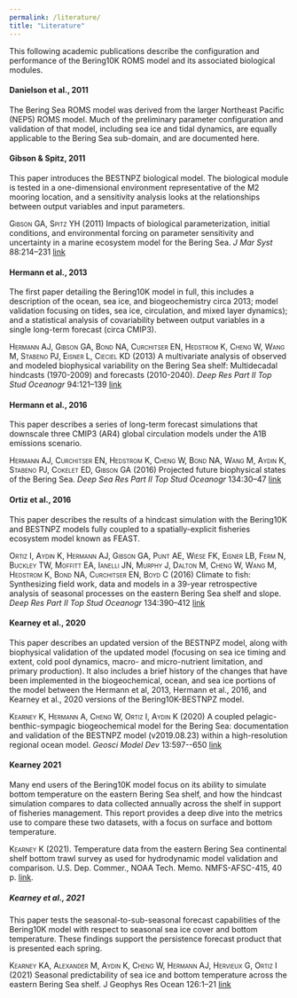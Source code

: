 ```yaml
---
permalink: /literature/
title: "Literature"
---
```

    
This following academic publications describe the configuration and performance of the Bering10K ROMS model and its associated biological modules.

#### Danielson et al., 2011

The Bering Sea ROMS model was derived from the larger Northeast Pacific (NEP5) ROMS model. Much of the preliminary parameter configuration and validation of that model, including sea ice and tidal dynamics, are equally applicable to the Bering Sea sub-domain, and are documented here.

<style font-size=0.5em><span style="font-variant:small-caps;">Danielson S, Curchitser E, Hedstrom K, Weingartner T, Stabeno P</span> (2011) On ocean and sea ice modes of variability in the Bering Sea. *J Geophys Res Ocean* 116:1–24 [link](http://doi.org/10.1029/2011JC007389)</style>

#### Gibson & Spitz, 2011

This paper introduces the BESTNPZ biological model. The biological module is tested in a one-dimensional environment representative of the M2 mooring location, and a sensitivity analysis looks at the relationships between output variables and input parameters.

<span style="font-variant:small-caps;">Gibson GA, Spitz YH</span> (2011) Impacts of biological parameterization, initial conditions, and environmental forcing on parameter sensitivity and uncertainty in a marine ecosystem model for the Bering Sea. *J Mar Syst* 88:214–231 [link](http://dx.doi.org/10.1016/j.jmarsys.2011.04.008)

#### Hermann et al., 2013

The first paper detailing the Bering10K model in full, this includes a description of the ocean, sea ice, and biogeochemistry circa 2013; model validation focusing on tides, sea ice, circulation, and mixed layer dynamics); and a statistical analysis of covariability between output variables in a single long-term forecast (circa CMIP3).

<span style="font-variant:small-caps;">Hermann AJ, Gibson GA, Bond NA, Curchitser EN, Hedstrom K, Cheng W, Wang M, Stabeno PJ, Eisner L, Cieciel KD</span> (2013) A multivariate analysis of observed and modeled biophysical variability on the Bering Sea shelf: Multidecadal hindcasts (1970-2009) and forecasts (2010-2040). *Deep Res Part II Top Stud Oceanogr* 94:121–139 [link](http://doi.org/10.1016/j.dsr2.2013.04.007)  

#### Hermann et al., 2016

This paper describes a series of long-term forecast simulations that downscale three CMIP3 (AR4) global circulation models under the A1B emissions scenario. 

<span style="font-variant:small-caps;">Hermann AJ, Curchitser EN, Hedstrom K, Cheng W, Bond NA, Wang M, Aydin K, Stabeno PJ, Cokelet ED, Gibson GA</span> (2016) Projected future biophysical states of the Bering Sea. *Deep Sea Res Part II Top Stud Oceanogr* 134:30–47 [link](http://doi.org/10.1016/j.dsr2.2015.11.001)

#### Ortiz et al., 2016

This paper describes the results of a hindcast simulation with the Bering10K and BESTNPZ models fully coupled to a spatially-explicit fisheries ecosystem model known as FEAST.

<span style="font-variant:small-caps;">Ortiz I, Aydin K, Hermann AJ, Gibson GA, Punt AE, Wiese FK, Eisner LB, Ferm N, Buckley TW, Moffitt EA, Ianelli JN, Murphy J, Dalton M, Cheng W, Wang M, Hedstrom K, Bond NA, Curchitser EN, Boyd C</span> (2016) Climate to fish: Synthesizing field work, data and models in a 39-year retrospective analysis of seasonal processes on the eastern Bering Sea shelf and slope. *Deep Res Part II Top Stud Oceanogr* 134:390–412 [link](http://doi.org/10.1016/j.dsr2.2016.07.009)

#### Kearney et al., 2020

This paper describes an updated version of the BESTNPZ model, along with biophysical validation of the updated model (focusing on sea ice timing and extent, cold pool dynamics, macro- and micro-nutrient limitation, and primary production). It also includes a brief history of the changes that have been implemented in the biogeochemical, ocean, and sea ice portions of the model between the Hermann et al, 2013, Hermann et al., 2016, and Kearney et al., 2020 versions of the Bering10K-BESTNPZ model.

<span style="font-variant:small-caps;">Kearney K, Hermann A, Cheng W, Ortiz I, Aydin K</span> (2020) A coupled pelagic-benthic-sympagic biogeochemical model for the Bering Sea: documentation and validation of the BESTNPZ model (v2019.08.23) within a high-resolution regional ocean model. *Geosci Model Dev* 13:597--650 [link](http://dx.doi.org/10.5194/gmd-13-597-2020)

#### Kearney 2021

Many end users of the Bering10K model focus on its ability to simulate bottom temperature on the eastern Bering Sea shelf, and how the hindcast simulation compares to data collected annually across the shelf in support of fisheries management.  This report provides a deep dive into the metrics use to compare these two datasets, with a focus on surface and bottom temperature.

<span style="font-variant:small-caps;">Kearney K </span>(2021). Temperature data from the eastern Bering Sea continental shelf bottom trawl survey as used for hydrodynamic model validation and comparison. U.S. Dep. Commer., NOAA Tech. Memo. NMFS-AFSC-415, 40 p. [link](https://repository.library.noaa.gov/view/noaa/28763).

##### Kearney et al., 2021

This paper tests the seasonal-to-sub-seasonal forecast capabilities of the Bering10K model with respect to seasonal sea ice cover and bottom temperature.  These findings support the persistence forecast product that is presented each spring.

<span style="font-variant:small-caps;">Kearney KA, Alexander M, Aydin K, Cheng W, Hermann AJ, Hervieux G, Ortiz I</span> (2021) Seasonal predictability of sea ice and bottom temperature across the eastern Bering Sea shelf. J Geophys Res Ocean 126:1–21 [link](http://dx.doi.org/10.1029/2021jc017545)
